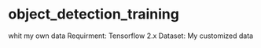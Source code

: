 # object_detection_training
whit my own data
Requirment: Tensorflow 2.x
Dataset: My customized data
